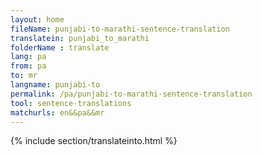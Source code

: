 ```yaml
---
layout: home
fileName: punjabi-to-marathi-sentence-translation
translatein: punjabi_to_marathi
folderName : translate
lang: pa
from: pa
to: mr
langname: punjabi-to
permalink: /pa/punjabi-to-marathi-sentence-translation
tool: sentence-translations
matchurls: en&&pa&&mr
---
```

{% include section/translateinto.html %}
